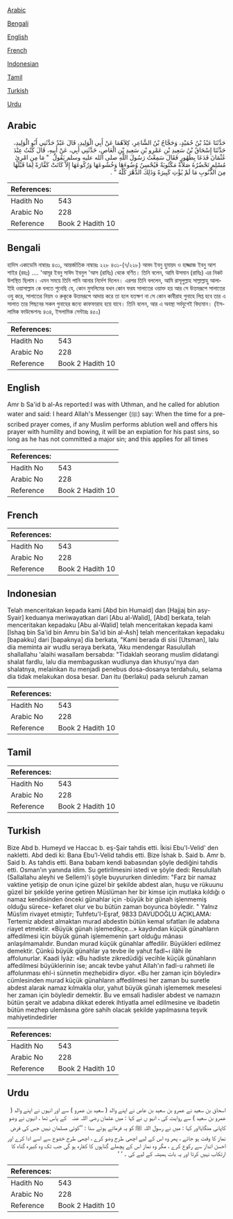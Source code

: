 [Arabic](#arabic)

[Bengali](#bengali)

[English](#english)

[French](#french)

[Indonesian](#indonesian)

[Tamil](#tamil)

[Turkish](#turkish)

[Urdu](#urdu)

## Arabic


<div dir="rtl" lang="ar" style={{fontSize:'larger',backgroundColor:'#f8f9fa',padding:20}}>
حَدَّثَنَا عَبْدُ بْنُ حُمَيْدٍ، وَحَجَّاجُ بْنُ الشَّاعِرِ، كِلاَهُمَا عَنْ أَبِي الْوَلِيدِ، قَالَ عَبْدٌ حَدَّثَنِي أَبُو الْوَلِيدِ، حَدَّثَنَا إِسْحَاقُ بْنُ سَعِيدِ بْنِ عَمْرِو بْنِ سَعِيدِ بْنِ الْعَاصِ، حَدَّثَنِي أَبِي، عَنْ أَبِيهِ، قَالَ كُنْتُ عِنْدَ عُثْمَانَ فَدَعَا بِطَهُورٍ فَقَالَ سَمِعْتُ رَسُولَ اللَّهِ صلى الله عليه وسلم يَقُولُ ‏ "‏ مَا مِنِ امْرِئٍ مُسْلِمٍ تَحْضُرُهُ صَلاَةٌ مَكْتُوبَةٌ فَيُحْسِنُ وُضُوءَهَا وَخُشُوعَهَا وَرُكُوعَهَا إِلاَّ كَانَتْ كَفَّارَةً لِمَا قَبْلَهَا مِنَ الذُّنُوبِ مَا لَمْ يُؤْتِ كَبِيرَةً وَذَلِكَ الدَّهْرَ كُلَّهُ ‏"‏ ‏.‏
</div>
<div style={{backgroundColor:'#f8f9fa',padding:20, marginBottom: 10}}><table> <thead> <tr> <th>References:</th> <th></th> </tr> </thead> <tbody><tr><td>Hadith No</td><td>543</td></tr><tr><td>Arabic No</td><td>228</td></tr><tr><td>Reference</td><td>Book 2 Hadith 10</td></tr></tbody></table></div>

## Bengali


<div dir="ltr" lang="bn" style={{fontSize:'larger',backgroundColor:'#f8f9fa',padding:20}}>
হাদিস একাডেমি নাম্বারঃ ৪৩১, আন্তর্জাতিক নাম্বারঃ ২২৮ ৪৩১-(৭/২২৮) আবদ ইবনু হুমায়দ ও হাজ্জাজ ইবনু আশ শাইর (রহঃ) .... 'আমূর ইবনু সাঈদ ইবনুল 'আস (রাযিঃ) থেকে বর্ণিত। তিনি বলেন, আমি উসমান (রাযিঃ) এর নিকট উপস্থিত ছিলাম। এমন সময়ে তিনি পানি আনার নির্দেশ দিলেন। এরপর তিনি বললেন, আমি রাসূলুল্লাহ সাল্লাল্লাহু আলাইহি ওয়াসাল্লাম কে বলতে শুনেছি যে, কোন মুসলিমের যখন কোন ফরয সালাতের ওয়াক্ত হয় আর সে উত্তমরূপে সালাতের ওযু করে, সালাতের নিয়ম ও রুকূকে উত্তমরূপে আদায় করে তা হলে যতক্ষণ না সে কোন কাবীরাহ গুনাহে লিপ্ত হবে তার এ সালাত তার পিছনের সকল গুনাহের জন্যে কাফফারাহ হয়ে যাবে। তিনি বলেন, আর এ অবস্থা সর্বযুগেই বিদ্যমান। (ইসলামিক ফাউন্ডেশনঃ ৪৩৪, ইসলামিক সেন্টারঃ ৪৫০)
</div>
<div style={{backgroundColor:'#f8f9fa',padding:20, marginBottom: 10}}><table> <thead> <tr> <th>References:</th> <th></th> </tr> </thead> <tbody><tr><td>Hadith No</td><td>543</td></tr><tr><td>Arabic No</td><td>228</td></tr><tr><td>Reference</td><td>Book 2 Hadith 10</td></tr></tbody></table></div>

## English


<div dir="ltr" lang="en" style={{fontSize:'larger',backgroundColor:'#f8f9fa',padding:20}}>
Amr b Sa'id b al-As reported:I was with Uthman, and he called for ablution water and said: I heard Allah's Messenger (ﷺ) say: When the time for a prescribed prayer comes, if any Muslim performs ablution well and offers his prayer with humility and bowing, it will be an expiation for his past sins, so long as he has not committed a major sin; and this applies for all times
</div>
<div style={{backgroundColor:'#f8f9fa',padding:20, marginBottom: 10}}><table> <thead> <tr> <th>References:</th> <th></th> </tr> </thead> <tbody><tr><td>Hadith No</td><td>543</td></tr><tr><td>Arabic No</td><td>228</td></tr><tr><td>Reference</td><td>Book 2 Hadith 10</td></tr></tbody></table></div>

## French


<div dir="ltr" lang="fr" style={{fontSize:'larger',backgroundColor:'#f8f9fa',padding:20}}>

</div>
<div style={{backgroundColor:'#f8f9fa',padding:20, marginBottom: 10}}><table> <thead> <tr> <th>References:</th> <th></th> </tr> </thead> <tbody><tr><td>Hadith No</td><td>543</td></tr><tr><td>Arabic No</td><td>228</td></tr><tr><td>Reference</td><td>Book 2 Hadith 10</td></tr></tbody></table></div>

## Indonesian


<div dir="ltr" lang="id" style={{fontSize:'larger',backgroundColor:'#f8f9fa',padding:20}}>
Telah menceritakan kepada kami [Abd bin Humaid] dan [Hajjaj bin asy-Syair] keduanya meriwayatkan dari [Abu al-Walid], [Abd] berkata, telah menceritakan kepadaku [Abu al-Walid] telah menceritakan kepada kami [Ishaq bin Sa'id bin Amru bin Sa'id bin al-Ash] telah menceritakan kepadaku [bapakku] dari [bapaknya] dia berkata, "Kami berada di sisi [Utsman], lalu dia meminta air wudlu seraya berkata, 'Aku mendengar Rasulullah shallallahu 'alaihi wasallam bersabda: "Tidaklah seorang muslim didatangi shalat fardlu, lalu dia membaguskan wudlunya dan khusyu'nya dan shalatnya, melainkan itu menjadi penebus dosa-dosanya terdahulu, selama dia tidak melakukan dosa besar. Dan itu (berlaku) pada seluruh zaman
</div>
<div style={{backgroundColor:'#f8f9fa',padding:20, marginBottom: 10}}><table> <thead> <tr> <th>References:</th> <th></th> </tr> </thead> <tbody><tr><td>Hadith No</td><td>543</td></tr><tr><td>Arabic No</td><td>228</td></tr><tr><td>Reference</td><td>Book 2 Hadith 10</td></tr></tbody></table></div>

## Tamil


<div dir="ltr" lang="ta" style={{fontSize:'larger',backgroundColor:'#f8f9fa',padding:20}}>

</div>
<div style={{backgroundColor:'#f8f9fa',padding:20, marginBottom: 10}}><table> <thead> <tr> <th>References:</th> <th></th> </tr> </thead> <tbody><tr><td>Hadith No</td><td>543</td></tr><tr><td>Arabic No</td><td>228</td></tr><tr><td>Reference</td><td>Book 2 Hadith 10</td></tr></tbody></table></div>

## Turkish


<div dir="ltr" lang="tr" style={{fontSize:'larger',backgroundColor:'#f8f9fa',padding:20}}>
Bize Abd b. Humeyd ve Haccac b. eş-Şair tahdis etti. İkisi Ebu'l-Velid' den nakletti. Abd dedi ki: Bana Ebu'l-Velid tahdis etti. Bize İshak b. Said b. Amr b. Said b. As tahdis etti. Bana babam kendi babasından şöyle dediğini tahdis etti. Osman'ın yanında idim. Su getirilmesini istedi ve şöyle dedi: Resulullah (Sallallahu aleyhi ve Sellem)'i şöyle buyururken dinledim: "Farz bir namaz vaktine yetişip de onun içine güzel bir şekilde abdest alan, huşu ve rükuunu güzel bir şekilde yerine getiren Müslüman her bir kimse için mutlaka kıldığı o namaz kendisinden önceki günahlar için -büyük bir günah işlenmemiş olduğu sürece- kefaret olur ve bu bütün zaman boyunca böyledir. " Yalnız Müs!im rivayet etmiştir; Tuhfetu'I-Eşraf, 9833 DAVUDOĞLU AÇIKLAMA: Tertemiz abdest almaktan murad abdestin bütün kemal sıfatları ile adabına riayet etmektir. «Büyük günah işlemedikçe...» kaydından küçük günahların affedilmesi için büyük günah işlememenin şart olduğu mânası anlaşılmamalıdır. Bundan murad küçük günahlar affedilir. Büyükleri edilmez demektir. Çünkü büyük günahlar ya tevbe ile yahut fadl~ı ilâhi ile affolunurlar. Kaadi İyâz: «Bu hadiste zikredüdiği vecihle küçük günahların affedilmesi büyüklerinin ise; ancak tevbe yahut Allah'ın fadl-u rahmeti ile affolunması ehl-i sünnetin mezhebidir» diyor. «Bu her zaman için böyledir» cümlesinden murad küçük günahların affedilmesi her zaman bu suretle abdest alarak namaz kılmakla olur, yahut büyük günah işlememek meselesi her zaman için böyledir demektir. Bu ve emsali hadisler abdest ve namazın bütün şerait ve adabına dikkat ederek ihtiyatla amel edilmesine ve ibadetin bütün mezhep ulemâsına göre sahih olacak şekilde yapılmasına teşvik mahiyetindedirler
</div>
<div style={{backgroundColor:'#f8f9fa',padding:20, marginBottom: 10}}><table> <thead> <tr> <th>References:</th> <th></th> </tr> </thead> <tbody><tr><td>Hadith No</td><td>543</td></tr><tr><td>Arabic No</td><td>228</td></tr><tr><td>Reference</td><td>Book 2 Hadith 10</td></tr></tbody></table></div>

## Urdu


<div dir="rtl" lang="ur" style={{fontSize:'larger',backgroundColor:'#f8f9fa',padding:20}}>
اسحاق بن سعيد نے عمرو بن سعید بن عاص نے اپنے والد ( سعید بن عمرو ) سے اور انہوں نے اپنے والد ( عمرو بن سعید ) سے روایت کی ، انہو ں نے کہا : میں عثمان ‌رضی ‌اللہ ‌عنہ ‌ ‌ کے پاس تھا ، انہوں نے وضو کاپانی منگایااور کہا : میں نے رسول اللہ ﷺ کو یہ فرماتے ہوئے سنا : ’’کوئی مسلمان نہیں جس کی فرض نماز کا وقت ہو جائے ، پھر وہ اس کے لیے اچھی طرح وضو کرے ، اچھی طرح خشوع سے اسے ادا کرے اور احسن انداز سے رکوع کرے ، مگر وہ نماز اس کے پچھلے گناہوں کا کفارہ ہو گی جب تک وہ کبیرہ گناہ کا ارتکاب نہیں کرتا اور یہ بات ہمیشہ کے لیے کی ۔ ‘ ‘
</div>
<div style={{backgroundColor:'#f8f9fa',padding:20, marginBottom: 10}}><table> <thead> <tr> <th>References:</th> <th></th> </tr> </thead> <tbody><tr><td>Hadith No</td><td>543</td></tr><tr><td>Arabic No</td><td>228</td></tr><tr><td>Reference</td><td>Book 2 Hadith 10</td></tr></tbody></table></div>